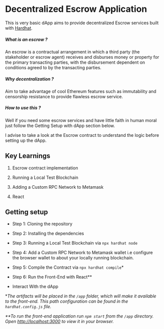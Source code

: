 # Decentralized Escrow Application

This is very basic dApp aims to provide decentralized Escrow services built with [Hardhat](https://hardhat.org/).

##### What is an escrow ?

An escrow is a contractual arrangement in which a third party (the stakeholder or escrow agent) receives and disburses money or property for the primary transacting parties, with the disbursement dependent on conditions agreed to by the transacting parties.

##### Why decentralization ?

Aim to take advantage of cool Ethereum features such as immutability and censorship resistance to provide flawless escrow service.

##### How to use this ?

Well if you need some escrow services and have little faith in human moral just follow the Getting Setup with dApp section below.

I advise to take a look at the Escrow contract to understand the logic before
setting up the dApp.

## Key Learnings

1. Escrow contract implementation

2. Running a Local Test Blockchain

3. Adding a Custom RPC Network to Metamask

4. React

## Getting setup

- Step 1: Cloning the repository

- Step 2: Installing the dependencies

- Step 3: Running a Local Test Blockchain via `npx hardhat node`

- Step 4: Add a Custom RPC Network to Metamask wallet i.e configure the browser wallet to about your locally running blockchain.

- Step 5: Compile the Contract via `npx hardhat compile`\*

- Step 6: Run the Front-End with React\*\*

- Interact With the dApp

\*_The artifacts will be placed in the `/app` folder, which will make it available to the front-end. This path configuration can be found in the `hardhat.config.js` file._

_\*\*To run the front-end application run `npm start` from the `/app` directory. Open [http://localhost:3000](http://localhost:3000) to view it in your browser._
